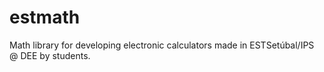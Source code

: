 # estmath
Math library for developing electronic calculators made in ESTSetúbal/IPS @ DEE by students.
